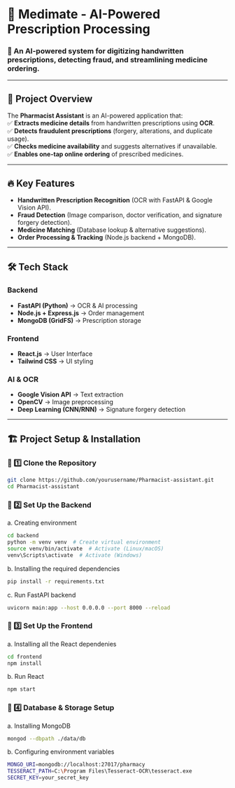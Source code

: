# 🏥 Medimate - AI-Powered Prescription Processing  

### 🚀 An AI-powered system for digitizing handwritten prescriptions, detecting fraud, and streamlining medicine ordering.
---

## 📌 **Project Overview**  
The **Pharmacist Assistant** is an AI-powered application that:  
✅ **Extracts medicine details** from handwritten prescriptions using **OCR**.  
✅ **Detects fraudulent prescriptions** (forgery, alterations, and duplicate usage).  
✅ **Checks medicine availability** and suggests alternatives if unavailable.  
✅ **Enables one-tap online ordering** of prescribed medicines.  

---

## 🔥 **Key Features**  
- **Handwritten Prescription Recognition** (OCR with FastAPI & Google Vision API).  
- **Fraud Detection** (Image comparison, doctor verification, and signature forgery detection).  
- **Medicine Matching** (Database lookup & alternative suggestions).  
- **Order Processing & Tracking** (Node.js backend + MongoDB).  

---

## 🛠 **Tech Stack**
### **Backend**  
- **FastAPI (Python)** → OCR & AI processing  
- **Node.js + Express.js** → Order management  
- **MongoDB (GridFS)** → Prescription storage   

### **Frontend**  
- **React.js** → User Interface  
- **Tailwind CSS** → UI styling  

### **AI & OCR**  
- **Google Vision API** → Text extraction  
- **OpenCV** → Image preprocessing  
- **Deep Learning (CNN/RNN)** → Signature forgery detection  

---

## 🏗 **Project Setup & Installation**  

### **📌 1️⃣ Clone the Repository**  
```bash
git clone https://github.com/yourusername/Pharmacist-assistant.git
cd Pharmacist-assistant
```

### **📌 2️⃣ Set Up the Backend**  
a. Creating environment
```bash
cd backend
python -m venv venv  # Create virtual environment
source venv/bin/activate  # Activate (Linux/macOS)
venv\Scripts\activate  # Activate (Windows)
```
b. Installing the required dependencies
```bash
pip install -r requirements.txt
```
c. Run FastAPI backend
```bash
uvicorn main:app --host 0.0.0.0 --port 8000 --reload
```

### **📌 3️⃣ Set Up the Frontend** 
a. Installing all the React dependenies
```bash
cd frontend
npm install
```
b. Run React
```bash
npm start
```

### **📌 4️⃣ Database & Storage Setup**  
a. Installing MongoDB
```bash
mongod --dbpath ./data/db
```
b. Configuring environment variables
```bash
MONGO_URI=mongodb://localhost:27017/pharmacy
TESSERACT_PATH=C:\Program Files\Tesseract-OCR\tesseract.exe
SECRET_KEY=your_secret_key
```



